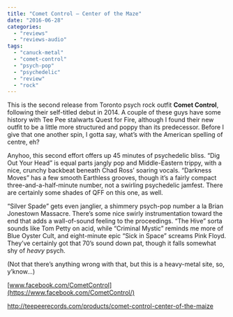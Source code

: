 ```yaml
---
title: "Comet Control – Center of the Maze"
date: "2016-06-28"
categories: 
  - "reviews"
  - "reviews-audio"
tags: 
  - "canuck-metal"
  - "comet-control"
  - "psych-pop"
  - "psychedelic"
  - "review"
  - "rock"
---
```


This is the second release from Toronto psych rock outfit **Comet Control**, following their self-titled debut in 2014. A couple of these guys have some history with Tee Pee stalwarts Quest for Fire, although I found their new outfit to be a little more structured and poppy than its predecessor. Before I give that one another spin, I gotta say, what’s with the American spelling of centre, eh?

Anyhoo, this second effort offers up 45 minutes of psychedelic bliss. “Dig Out Your Head” is equal parts jangly pop and Middle-Eastern trippy, with a nice, crunchy backbeat beneath Chad Ross’ soaring vocals. “Darkness Moves” has a few smooth Earthless grooves, though it’s a fairly compact three-and-a-half-minute number, not a swirling psychedelic jamfest. There are certainly some shades of QFF on this one, as well.

“Silver Spade” gets even janglier, a shimmery psych-pop number a la Brian Jonestown Massacre. There’s some nice swirly instrumentation toward the end that adds a wall-of-sound feeling to the proceedings. “The Hive” sorta sounds like Tom Petty on acid, while “Criminal Mystic” reminds me more of Blue Oyster Cult, and eight-minute epic “Sick in Space” screams Pink Floyd. They’ve certainly got that 70’s sound down pat, though it falls somewhat shy of _heavy_ psych.

(Not that there’s anything wrong with that, but this is a heavy-metal site, so, y’know…)

[www.facebook.com/CometControl](https://www.facebook.com/CometControl/)

http://teepeerecords.com/products/comet-control-center-of-the-maize
